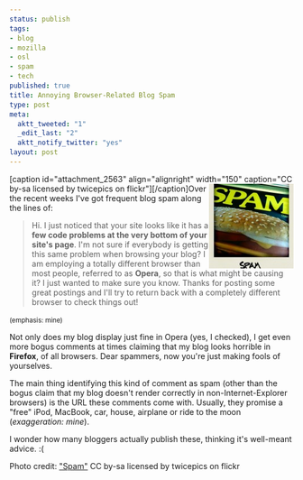 ```yaml
--- 
status: publish
tags: 
- blog
- mozilla
- osl
- spam
- tech
published: true
title: Annoying Browser-Related Blog Spam
type: post
meta: 
  aktt_tweeted: "1"
  _edit_last: "2"
  aktt_notify_twitter: "yes"
layout: post
---
```

[caption id="attachment_2563" align="alignright" width="150" caption="CC by-sa licensed by twicepics on flickr"]<img src="/media/wp/2010/01/spam-polaroid-150x150.jpg" alt="" title="Spam" width="150" height="150" class="size-thumbnail wp-image-2563 alignright" align="right" />[/caption]Over the recent weeks I've got frequent blog spam along the lines of:

<blockquote>Hi. I just noticed that your site looks like it has a <strong>few code problems at the very bottom of your site's page</strong>. I'm not sure if everybody is getting this same problem when browsing your blog? I am employing a totally different browser than most people, referred to as <strong>Opera</strong>, so that is what might be causing it? I just wanted to make sure you know. Thanks for posting some great postings and I'll try to return back with a completely different browser to check things out!</blockquote>
<small>(emphasis: mine)</small>

Not only does my blog display just fine in Opera (yes, I checked), I get even more bogus comments at times claiming that my blog looks horrible in <strong>Firefox</strong>, of all browsers. Dear spammers, now you're just making fools of yourselves.

The main thing identifying this kind of comment as spam (other than the bogus claim that my blog doesn't render correctly in non-Internet-Explorer browsers) is the URL these comments come with. Usually, they promise a "free" iPod, MacBook, car, house, airplane or ride to the moon (<em>exaggeration: mine</em>).

I wonder how many bloggers actually publish these, thinking it's well-meant advice. :(

<span class="credits">Photo credit: <a href="http://www.flickr.com/photos/30713600@N00/4303749670/">"Spam"</a> CC by-sa licensed by twicepics on flickr</span>
